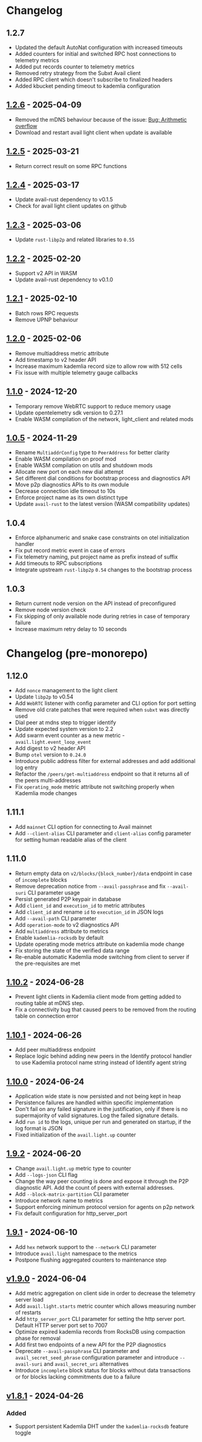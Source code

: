 # Changelog

## 1.2.7

- Updated the default AutoNat configuration with increased timeouts
- Added counters for initial and switched RPC host connections to telemetry metrics
- Added put records counter to telemetry metrics
- Removed retry strategy from the Subxt Avail client
- Added RPC client which doesn't subscribe to finalized headers
- Added kbucket pending timeout to kademlia configuration

## [1.2.6](https://github.com/availproject/avail-light/tree/avail-light-core-v1.2.6) - 2025-04-09

- Removed the mDNS behaviour because of the issue: [Bug: Arithmetic overflow](https://github.com/libp2p/rust-libp2p/issues/5943)
- Download and restart avail light client when update is available

## [1.2.5](https://github.com/availproject/avail-light/tree/avail-light-core-v1.2.5) - 2025-03-21

- Return correct result on some RPC functions

## [1.2.4](https://github.com/availproject/avail-light/tree/avail-light-core-v1.2.4) - 2025-03-17

- Update avail-rust dependency to v0.1.5
- Check for avail light client updates on github

## [1.2.3](https://github.com/availproject/avail-light/tree/avail-light-core-v1.2.3) - 2025-03-06

- Update `rust-libp2p` and related libraries to `0.55`

## [1.2.2](https://github.com/availproject/avail-light/tree/avail-light-core-v1.2.2) - 2025-02-20

- Support v2 API in WASM
- Update avail-rust dependency to v0.1.0

## [1.2.1](https://github.com/availproject/avail-light/tree/avail-light-core-v1.2.1) - 2025-02-10

- Batch rows RPC requests
- Remove UPNP behaviour

## [1.2.0](https://github.com/availproject/avail-light/tree/avail-light-core-v1.2.0) - 2025-02-06

- Remove multiaddress metric attribute
- Add timestamp to v2 header API
- Increase maximum kademlia record size to allow row with 512 cells
- Fix issue with multiple telemetry gauge callbacks

## [1.1.0](https://github.com/availproject/avail-light/tree/avail-light-core-v1.1.0) - 2024-12-20

- Temporary remove WebRTC support to reduce memory usage
- Update opentelemetry sdk version to 0.27.1
- Enable WASM compilation of the network, light_client and related mods

## [1.0.5](https://github.com/availproject/avail-light/tree/avail-light-core-v1.0.5) - 2024-11-29

- Rename `MultiaddrConfig` type to `PeerAddress` for better clarity
- Enable WASM compilation on proof mod
- Enable WASM compilation on utils and shutdown mods
- Allocate new port on each new dial attempt
- Set different dial conditions for bootstrap process and diagnostics API
- Move p2p diagnostics APIs to its own module
- Decrease connection idle timeout to 10s
- Enforce project name as its own distinct type
- Update `avail-rust` to the latest version (WASM compatibility updates)

## 1.0.4

- Enforce alphanumeric and snake case constraints on otel initialization handler
- Fix put record metric event in case of errors
- Fix telemetry naming, put project name as prefix instead of suffix
- Add timeouts to RPC subscriptions
- Integrate upstream `rust-libp2p` `0.54` changes to the bootstrap process

## 1.0.3

- Return current node version on the API instead of preconfigured
- Remove node version check
- Fix skipping of only available node during retries in case of temporary failure
- Increase maximum retry delay to 10 seconds

# Changelog (pre-monorepo)

## 1.12.0

- Add `nonce` management to the light client
- Update `libp2p` to v0.54
- Add `WebRTC` listener with config parameter and CLI option for port setting
- Remove old crate patches that were required when `subxt` was directly used
- Dial peer at mdns step to trigger identify
- Update expected system version to 2.2
- Add swarm event counter as a new metric - `avail.light.event_loop_event`
- Add digest to v2 header API
- Bump `otel` version to `0.24.0`
- Introduce public address filter for external addresses and add additional log entry
- Refactor the `/peers/get-multiaddress` endpoint so that it returns all of the peers multi-addresses
- Fix `operating_mode` metric attribute not switching properly when Kademlia mode changes

## 1.11.1

- Add `mainnet` CLI option for connecting to Avail mainnet
- Add `--client-alias` CLI parameter and `client-alias` config parameter for setting human readable alias of the client

## 1.11.0

- Return empty data on `v2/blocks/{block_number}/data` endpoint in case of `incomplete` blocks
- Remove deprecation notice from `--avail-passphrase` and fix `--avail-suri` CLI parameter usage
- Persist generated P2P keypair in database
- Add `client_id` and `execution_id` to metric attributes
- Add `client_id` and rename `id` to `execution_id` in JSON logs
- Add `--avail-path` CLI parameter
- Add `operation-mode` to v2 diagnostics API
- Add `multiaddress` attribute to metrics
- Enable `kademlia-rocksdb` by default
- Update operating mode metrics attribute on kademlia mode change
- Fix storing the state of the verified data range
- Re-enable automatic Kademlia mode switching from client to server if the pre-requisites are met

## [1.10.2](https://github.com/availproject/avail-light/releases/tag/v1.10.1) - 2024-06-28

- Prevent light clients in Kademlia client mode from getting added to routing table at mDNS step.
- Fix a connectivity bug that caused peers to be removed from the routing table on connection error

## [1.10.1](https://github.com/availproject/avail-light/releases/tag/v1.10.1) - 2024-06-26

- Add peer multiaddress endpoint
- Replace logic behind adding new peers in the Identify protocol handler to use Kademlia protocol name string instead of Identify agent string

## [1.10.0](https://github.com/availproject/avail-light/releases/tag/v1.10.0) - 2024-06-24

- Application wide state is now persisted and not being kept in heap
- Persistence failures are handled within specific implementation
- Don't fail on any failed signature in the justification, only if there is no supermajority of valid signatures. Log the failed signature details.
- Add `run id` to the logs, unique per run and generated on startup, if the log format is JSON
- Fixed initialization of the `avail.light.up` counter

## [1.9.2](https://github.com/availproject/avail-light/releases/tag/v1.9.2) - 2024-06-20

- Change `avail.light.up` metric type to counter
- Add `--logs-json` CLI flag
- Change the way peer counting is done and expose it through the P2P diagnostic API. Add the count of peers with external addresses.
- Add `--block-matrix-partition` CLI parameter
- Introduce network name to metrics
- Support enforcing minimum protocol version for agents on p2p network
- Fix default configuration for http_server_port

## [1.9.1](https://github.com/availproject/avail-light/releases/tag/v1.9.1) - 2024-06-10

- Add `hex` network support to the `--network` CLI parameter
- Introduce `avail.light` namespace to the metrics
- Postpone flushing aggregated counters to maintenance step

## [v1.9.0](https://github.com/availproject/avail-light/releases/tag/v1.9.0) - 2024-06-04

- Add metric aggregation on client side in order to decrease the telemetry server load
- Add `avail.light.starts` metric counter which allows measuring number of restarts
- Add `http_server_port` CLI parameter for setting the http server port. Default HTTP server port set to 7007
- Optimize expired kademlia records from RocksDB using compaction phase for removal
- Add first two endpoints of a new API for the P2P diagnostics
- Deprecate `--avail-passphrase` CLI parameter and `avail_secret_seed_phrase` configuration parameter and introduce `--avail-suri` and `avail_secret_uri` alternatives
- Introduce `incomplete` block status for blocks without data transactions or for blocks lacking commitments due to a failure

## [v1.8.1](https://github.com/availproject/avail-light/releases/tag/v1.8.1) - 2024-04-26

### Added

- Support persistent Kademlia DHT under the `kademlia-rocksdb` feature toggle

